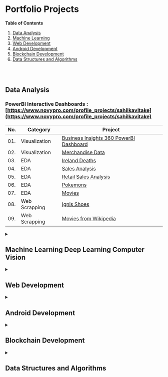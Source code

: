 # Portfolio Projects

**Table of Contents**

1. [Data Analysis](#data-analysis)
2. [Machine Learning](#machine-learning-deep-learning-computer-vision)
3. [Web Development](#web-development)
4. [Android Development](#android-development)
5. [Blockchain Development](#blockchain-development)
6. [Data Structures and Algorithms](#data-structures-and-algorithms)

<br>
<br>

<h2>Data Analysis</h2>


### PowerBI Interactive Dashboards : [https://www.novypro.com/profile_projects/sahilkavitake](https://www.novypro.com/profile_projects/sahilkavitake)

| No. | Category | Project |   
| --- | ---------------------- | ----------------------------------------------------------|
| 01. | Visualization | [Business Insights 360 PowerBI Dashboard](https://github.com/SahilSK202/Business-Insights-360)  | 
| 02. | Visualization | [Merchandise Data ](https://github.com/SahilSK202/Merchandise_Data_Visualization) |
| 03. | EDA | [Ireland Deaths](https://github.com/SahilSK202/EDA_Prediction_Forecast_Ireland_Deaths)  | 
| 04. | EDA | [Sales Analysis](https://github.com/SahilSK202/Machine_Learning_Engineer_Assignments/tree/main/01.EDA_Sales_Analysis)  | 
| 05. | EDA | [Retail Sales Analysis](https://github.com/SahilSK202/GRIP_TSF_DS/blob/main/Task2-SalesDataAnalysis.ipynb)  | 
| 06. | EDA | [Pokemons](https://github.com/SahilSK202/EDA-on-Pokemons)  | 
| 07. | EDA | [Movies](https://github.com/SahilSK202/Machine_Learning_Engineer_Assignments/tree/main/03.Data_Merge_and_EDA)  |
| 08. | Web Scrapping | [Ignis Shoes](https://github.com/SahilSK202/Ignis_Shoes_Web_Scrapping_Assignement)  | 
| 09. | Web Scrapping | [Movies from Wikipedia](https://github.com/SahilSK202/Machine_Learning_Engineer_Assignments/tree/main/02.Data_Scraping) | 

<details>
<summary>
<h2>Machine Learning Deep Learning Computer Vision</h2>
</summary>

| No. | Category | Project |   
| --- | ---------------------- | ----------------------------------------------------------|
| 01. | Resource | [ Libraries for Data Science ](https://github.com/SahilSK202/Libraries_for_Data_Science)  | 
| 02. | Resource | [ Image Processing using Pillow & OpenCV ](https://github.com/SahilSK202/Image-Processing)  | 
| 03. | Resource | [ Python With Snowflake](https://github.com/SahilSK202/Python_With_Snowflake)  |
| 04. | Supervised ML + Flask |[ Chess Game Result Prediction - End To End ML Project ](https://github.com/SahilSK202/Chess-Game-Result-Prediction)  |
| 05. | Supervised ML + Flask | [ Crop Recommendation System - End To End ML Project ](https://github.com/SahilSK202/Crop-Recommendation-System)  |
| 06. | Supervised ML + Flask | [ Student Grade Prediction - End To End ML Project ](https://github.com/SahilSK202/Student_Grade_Prediction_Flask_APP) |
| 07. | Supervised ML | [ Weather Prediction Using Alien Fruits ](https://github.com/SahilSK202/Predicting-Weather_Using_Alien_Fruit_Properties) |
| 08. | Supervised ML | [Prediction - Students Hours and Makrs](https://github.com/SahilSK202/GRIP_TSF_DS/blob/main/Task1-StudentStudyHoursMarksModel.ipynb)
| 09. | Clustering | [Customer Segmentation & Clustering](https://github.com/SahilSK202/Customer_Segmentation_Clustering) |
| 10. | PCA + SMOTE | [PCA on Tax Data](https://github.com/SahilSK202/PCA_Smote_Tax_Data) |
| 11. | PCA | [PCA on Fashion MNIST Data](https://github.com/SahilSK202/PCA_On_FashionMNIST) |
| 12. | Time Series + Plotly | [ Nifty50 Index Prediction and Forecast](https://github.com/SahilSK202/Nifty50-Index-Dashboard)  |
| 13. | Time Series + Flask | [ Stock Price Forecast Using Prophet](https://github.com/SahilSK202/Stock_Price_Forecast_Using_Prophet)  |
| 14. | Deep Learning | [ Sonar Signals Classification ](https://github.com/SahilSK202/MNIST_Digit_Classifier_GUI)  |
| 15. | Deep Learning | [ MNIST Digit Classifier TKInter GUI ](https://github.com/SahilSK202/Classification_with_Deep_Learning)  |

</details>

<details>
<summary>
<h2>Web Development</h2>
</summary>

| No. | Category | Project |   
| --- | ---------------------- | ----------------------------------------------------------|
| 01. | MERN | [ Lead Management System]()  | 
| 02. | React| [ Hotel Booking System - UI](https://github.com/SahilSK202/akatsuki-project-UI)  | 
| 03. | Flask + SQL | [ Hotel Booking System - Backend](https://github.com/SahilSK202/akatsuki-backend)  | 
| 04. | HTML JS | [ ConvNet Calculator ](https://github.com/SahilSK202/ConvNet_Shape_And_Parameters_Calculator)  | 
| 05. | HTML CSS JS | [ Action Survival Game ](https://github.com/SahilSK202/Action-Game)  |
| 06. | Flask + SQL | [ Expense Manager ](https://github.com/SahilSK202/Expense-Manager)  | 
| 07. | GraphQL | [ Basic GraphQL](https://github.com/SahilSK202/basic-graphql)  | 
| 08. | Node + GraphQL | [ TODO - An API with GraphQL MongoDB Nodejs ](https://github.com/SahilSK202/TODO)  | 

</details>

<details>
<summary>
<h2>Android Development</h2>
</summary>

| No. | Category | Project |   
| --- | ---------------------- | ----------------------------------------------------------|
| 01. | Firebase + Kore Chatbot  | [ Students Placement Chatbot ](https://github.com/SahilSK202/Flutter_Students_Chatbot)  | 
| 02. | Firebase + Flutter  | [ Vaccination Reminder App ](https://github.com/SahilSK202/Flutter_Students_Chatbot)  |
| 03. | Flutter + Strapi CMS | [ Lead Management System](https://github.com/SahilSK202/Strapi_MyDiary_Backend)  | 
| 04. | Flutter + DL | [ HELLO Mnist  ](https://github.com/SahilSK202/MNIST_Flutter_Application)  | 
| 05. | Flutter | [ BMI Calculator ](https://github.com/SahilSK202/BMI_Calculator_Flutter)  | 
| 06. | Flutter | [ Education Flashcard App ](https://github.com/SahilSK202/FlashCard_Flutter_Application)  | 

</details>

<details>
<summary>
<h2>Blockchain Development</h2>
</summary>

| No. | Category | Project |   
| --- | ---------------------- | ----------------------------------------------------------|
| 01. | Solidity  | [ Solidity Basics For Blockchain ](https://github.com/SahilSK202/Solidity_Basics_For_Blockchain)  | 
| 02. | Truffle Suite  | [ Online Voting System ](https://github.com/SahilSK202/Voting-system-using-Blockchain) |

</details>

<details>
<summary>
<h2>Data Structures and Algorithms</h2>
</summary>

| No. | Category | Project |   
| --- | ---------------------- | ----------------------------------------------------------|
| 01. | C programming  | [ Implementation of all Data Structures in C  ](https://github.com/SahilSK202/Data_Structures_using_C) | 
| 02. | Python Programming |[ Implementation of all Data Structures in Python  ](https://github.com/SahilSK202/Data_Structures_using_Python) |

</details>


